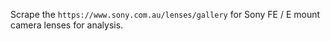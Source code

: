 Scrape the `https://www.sony.com.au/lenses/gallery` for Sony FE / E mount camera lenses for analysis.